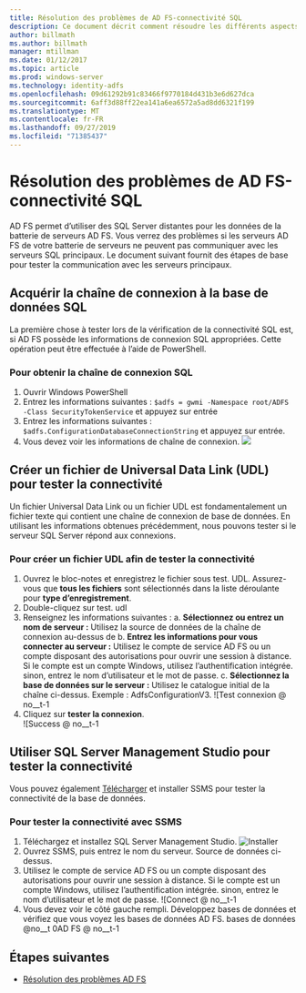 ```yaml
---
title: Résolution des problèmes de AD FS-connectivité SQL
description: Ce document décrit comment résoudre les différents aspects de AD FS
author: billmath
ms.author: billmath
manager: mtillman
ms.date: 01/12/2017
ms.topic: article
ms.prod: windows-server
ms.technology: identity-adfs
ms.openlocfilehash: 09d61292b91c83466f9770184d431b3e6d627dca
ms.sourcegitcommit: 6aff3d88ff22ea141a6ea6572a5ad8dd6321f199
ms.translationtype: MT
ms.contentlocale: fr-FR
ms.lasthandoff: 09/27/2019
ms.locfileid: "71385437"
---
```

# <a name="ad-fs-troubleshooting---sql-connectivity"></a>Résolution des problèmes de AD FS-connectivité SQL
AD FS permet d’utiliser des SQL Server distantes pour les données de la batterie de serveurs AD FS.  Vous verrez des problèmes si les serveurs AD FS de votre batterie de serveurs ne peuvent pas communiquer avec les serveurs SQL principaux.  Le document suivant fournit des étapes de base pour tester la communication avec les serveurs principaux.

## <a name="acquire-the-sql-database-connection-string"></a>Acquérir la chaîne de connexion à la base de données SQL
La première chose à tester lors de la vérification de la connectivité SQL est, si AD FS possède les informations de connexion SQL appropriées.  Cette opération peut être effectuée à l’aide de PowerShell.

### <a name="to-acquire-the-sql-connection-string"></a>Pour obtenir la chaîne de connexion SQL
1.  Ouvrir Windows PowerShell
2. Entrez les informations suivantes : `$adfs = gwmi -Namespace root/ADFS -Class SecurityTokenService` et appuyez sur entrée
3. Entrez les informations suivantes : `$adfs.ConfigurationDatabaseConnectionString` et appuyez sur entrée.
4. Vous devez voir les informations de chaîne de connexion.
![](media/ad-fs-tshoot-sql/sql2.png)

## <a name="create-a-universal-data-link-udl-file-to-test-connectivity"></a>Créer un fichier de Universal Data Link (UDL) pour tester la connectivité
Un fichier Universal Data Link ou un fichier UDL est fondamentalement un fichier texte qui contient une chaîne de connexion de base de données.  En utilisant les informations obtenues précédemment, nous pouvons tester si le serveur SQL Server répond aux connexions.

### <a name="to-create-a-udl-file-to-test-connectivity"></a>Pour créer un fichier UDL afin de tester la connectivité

1. Ouvrez le bloc-notes et enregistrez le fichier sous test. UDL.  Assurez-vous que **tous les fichiers** sont sélectionnés dans la liste déroulante pour **type d’enregistrement**.
2. Double-cliquez sur test. udl
3. Renseignez les informations suivantes : a. **Sélectionnez ou entrez un nom de serveur :**  Utilisez la source de données de la chaîne de connexion au-dessus de b. **Entrez les informations pour vous connecter au serveur :**  Utilisez le compte de service AD FS ou un compte disposant des autorisations pour ouvrir une session à distance.  Si le compte est un compte Windows, utilisez l’authentification intégrée. sinon, entrez le nom d’utilisateur et le mot de passe.
    c. **Sélectionnez la base de données sur le serveur :** Utilisez le catalogue initial de la chaîne ci-dessus.  Exemple :  AdfsConfigurationV3.
   ![Test connexion @ no__t-1
1. Cliquez sur **tester la connexion**.</br>
![Success @ no__t-1

## <a name="use-sql-server-management-studio-to-test-connectivity"></a>Utiliser SQL Server Management Studio pour tester la connectivité
Vous pouvez également [Télécharger](https://go.microsoft.com/fwlink/?linkid=864329) et installer SSMS pour tester la connectivité de la base de données.

### <a name="to-test-connectivity-with-ssms"></a>Pour tester la connectivité avec SSMS
1. Téléchargez et installez SQL Server Management Studio.
![Installer](media/ad-fs-tshoot-sql/sql5.png)
1. Ouvrez SSMS, puis entrez le nom du serveur.  Source de données ci-dessus.
2. Utilisez le compte de service AD FS ou un compte disposant des autorisations pour ouvrir une session à distance.  Si le compte est un compte Windows, utilisez l’authentification intégrée. sinon, entrez le nom d’utilisateur et le mot de passe.
![Connect @ no__t-1
1. Vous devez voir le côté gauche rempli.  Développez bases de données et vérifiez que vous voyez les bases de données AD FS.
bases de données @no__t 0AD FS @ no__t-1

## <a name="next-steps"></a>Étapes suivantes

- [Résolution des problèmes AD FS](ad-fs-tshoot-overview.md)